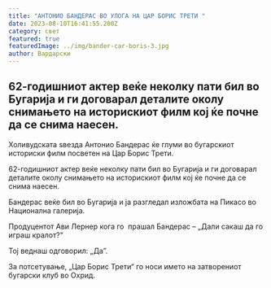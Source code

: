 ```yaml
---
title: "АНТОНИО БАНДЕРАС ВО УЛОГА НА ЦАР БОРИС ТРЕТИ "
date: 2023-08-10T16:41:55.200Z
category: свет
featured: true
featuredImage: ../img/bander-car-boris-3.jpg
author: Вардарски
---
```

<!--StartFragment-->

## 62-годишниот актер веќе неколку пати бил во Бугарија и ги договарал деталите околу снимањето на историскиот филм кој ќе почне да се снима наесен.



<!--EndFragment--><!--StartFragment-->

Холивудската ѕвезда Антонио Бандерас ќе глуми во бугарскиот историски филм посветен на Цар Борис Трети.

62-годишниот актер веќе неколку пати бил во Бугарија и ги договарал деталите околу снимањето на историскиот филм кој ќе почне да се снима наесен.

Бандерас веќе бил во Бугарија и ја разгледал изложбата на Пикасо во Национална галерија.

Продуцентот Ави Лернер кога го  прашал Бандерас – „Дали сакаш да го играш кралот?“

Тој веднаш одговорил: „Да”.

За потсетување, „Цар Борис Трети“ го носи името на затворениот бугарски клуб во Охрид.

<!--EndFragment-->